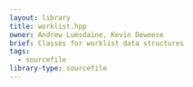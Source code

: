 ```yaml
---
layout: library
title: worklist.hpp
owner: Andrew Lumsdaine, Kevin Deweese
brief: Classes for worklist data structures
tags:
  - sourcefile
library-type: sourcefile
---
```


```{index} worklist.hpp
```

